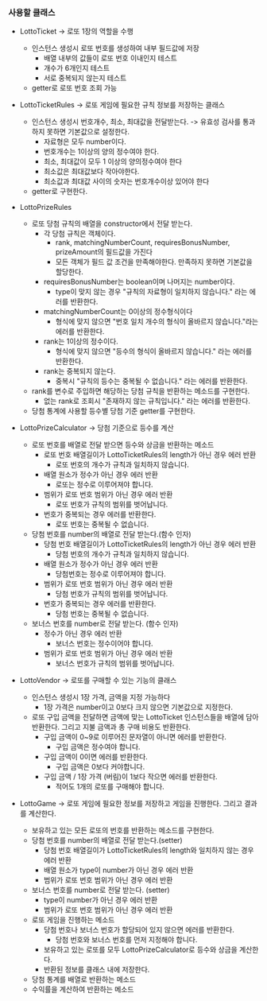 ### 사용할 클래스

- LottoTicket -> 로또 1장의 역할을 수행
  - 인스턴스 생성시 로또 번호를 생성하여 내부 필드값에 저장
    - 배열 내부의 값들이 로또 번호 이내인지 테스트
    - 개수가 6개인지 테스트
    - 서로 중복되지 않는지 테스트
  - getter로 로또 번호 조회 가능


- LottoTicketRules -> 로또 게임에 필요한 규칙 정보를 저장하는 클래스
  - 인스턴스 생성시 번호개수, 최소, 최대값을 전달받는다. -> 유효성 검사를 통과하지 못하면 기본값으로 설정한다.
    - 자료형은 모두 number이다.
    - 번호개수는 1이상의 양의 정수여야 한다.
    - 최소, 최대값이 모두 1 이상의 양의정수여야 한다
    - 최소값은 최대값보다 작아야한다.
    - 최소값과 최대값 사이의 숫자는 번호개수이상 있어야 한다
  - getter로 구현한다.


- LottoPrizeRules
  - 로또 당첨 규칙의 배열을 constructor에서 전달 받는다.
    - 각 당첨 규칙은 객체이다.
      - rank, matchingNumberCount, requiresBonusNumber, prizeAmount의 필드값을 가진다
      - 모든 객체가 필드 값 조건을 만족해야한다. 만족하지 못하면 기본값을 할당한다.
    - requiresBonusNumber는 boolean이며 나머지는 number이다.
      - type이 맞지 않는 경우 "규칙의 자료형이 일치하지 않습니다." 라는 에러를 반환한다.
    - matchingNumberCount는 0이상의 정수형식이다
      - 형식에 맞지 않으면 "번호 일치 개수의 형식이 올바르지 않습니다."라는 에러를 반환한다.
    - rank는 1이상의 정수이다.
      - 형식에 맞지 않으면 "등수의 형식이 올바르지 않습니다." 라는 에러를 반환한다.
    - rank는 중복되지 않는다.
      - 중복시 "규칙의 등수는 중복될 수 없습니다." 라는 에러를 반환한다.
  - rank를 변수로 주입하면 해당하는 당첨 규칙을 반환하는 메소드를 구현한다.
    - 없는 rank로 조회시 "존재하지 않는 규칙입니다." 라는 에러를 반환한다.
  - 당첨 통계에 사용할 등수별 당첨 기준 getter를 구현한다.


- LottoPrizeCalculator -> 당첨 기준으로 등수를 계산
  - 로또 번호를 배열로 전달 받으면 등수와 상금을 반환하는 메소드
    - 로또 번호 배열길이가 LottoTicketRules의 length가 아닌 경우 에러 반환 
      - 로또 번호의 개수가 규칙과 일치하지 않습니다.
    - 배열 원소가 정수가 아닌 경우 에러 반환
      - 로또는 정수로 이루어져야 합니다.
    - 범위가 로또 번호 범위가 아닌 경우 에러 반환
      - 로또 번호가 규칙의 범위를 벗어납니다.
    - 번호가 중복되는 경우 에러를 반환한다.
      - 로또 번호는 중복될 수 없습니다.
  - 당첨 번호를 number의 배열로 전달 받는다.(함수 인자)
    - 당첨 번호 배열길이가 LottoTicketRules의 length가 아닌 경우 에러 반환
      - 당첨 번호의 개수가 규칙과 일치하지 않습니다.
    - 배열 원소가 정수가 아닌 경우 에러 반환
      - 당첨번호는 정수로 이루어져야 합니다.
    - 범위가 로또 번호 범위가 아닌 경우 에러 반환
      - 당첨 번호가 규칙의 범위를 벗어납니다.
    - 번호가 중복되는 경우 에러를 반환한다.
      - 당첨 번호는 중복될 수 없습니다.
  - 보너스 번호를 number로 전달 받는다. (함수 인자)
      - 정수가 아닌 경우 에러 반환
        - 보너스 번호는 정수이어야 합니다.
      - 범위가 로또 번호 범위가 아닌 경우 에러 반환
        - 보너스 번호가 규칙의 범위를 벗어납니다.

- LottoVendor -> 로또를 구매할 수 있는 기능의 클래스
  - 인스턴스 생성시 1장 가격, 금액을 지정 가능하다
    - 1장 가격은 number이고 0보다 크지 않으면 기본값으로 지정한다.
  - 로또 구입 금액을 전달하면 금액에 맞는 LottoTicket 인스턴스들을 배열에 담아 반환한다. 그리고 지불 금액과 총 구매 비용도 반환한다.
    - 구입 금액이 0~9로 이루어진 문자열이 아니면 에러를 반환한다.
      - 구입 금액은 정수여야 합니다.
    - 구입 금액이 0이면 에러를 반환한다.
      - 구입 금액은 0보다 커야합니다.
    - 구입 금액 / 1장 가격 (버림)이 1보다 작으면 에러를 반환한다.
      - 적어도 1개의 로또를 구매해야 합니다.

- LottoGame -> 로또 게임에 필요한 정보를 저장하고 게임을 진행한다. 그리고 결과를 계산한다.
  - 보유하고 있는 모든 로또의 번호를 반환하는 메소드를 구현한다.
  - 당첨 번호를 number의 배열로 전달 받는다.(setter) 
      - 당첨 번호 배열길이가 LottoTicketRules의 length와 일치하지 않는 경우 에러 반환
      - 배열 원소가 type이 number가 아닌 경우 에러 반환
      - 범위가 로또 번호 범위가 아닌 경우 에러 반환
  - 보너스 번호를 number로 전달 받는다. (setter) 
      - type이 number가 아닌 경우 에러 반환
      - 범위가 로또 번호 범위가 아닌 경우 에러 반환
  - 로또 게임을 진행하는 메소드
    - 당첨 번호나 보너스 번호가 할당되어 있지 않으면 에러를 반환한다.
      - 당첨 번호와 보너스 번호를 먼저 지정해야 합니다.
    - 보유하고 있는 로또를 모두 LottoPrizeCalculator로 등수와 상금을 계산한다.
    - 반환된 정보를 클래스 내에 저장한다.
  - 당첨 통계를 배열로 반환하는 메소드
  - 수익률을 계산하여 반환하는 메소드
